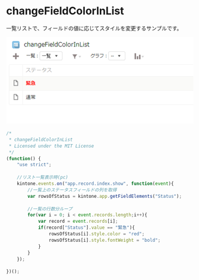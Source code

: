 changeFieldColorInList
==================

一覧リストで、フィールドの値に応じてスタイルを変更するサンプルです。

![Image](https://raw.githubusercontent.com/icoxfog417/kintoneJavaScripts/master/changeFieldColorInList/image.PNG)

```js
/*
 * changeFieldColorInList
 * Licensed under the MIT License
 */
(function() {
    "use strict";
    
    //リスト一覧表示時(pc)
    kintone.events.on("app.record.index.show", function(event){
        //一覧上のステータスフィールドの列を取得
        var rowsOfStatus = kintone.app.getFieldElements("Status");
        
        //一覧の行数分ループ
        for(var i = 0; i < event.records.length;i++){
            var record = event.records[i];
            if(record["Status"].value == "緊急"){
                rowsOfStatus[i].style.color = "red";
                rowsOfStatus[i].style.fontWeight = "bold";
            }
        }
    });
        
})();
```

